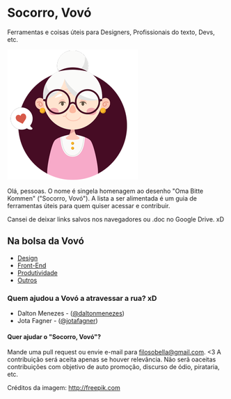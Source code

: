 # Socorro, Vovó
Ferramentas e coisas úteis para Designers, Profissionais do texto, Devs, etc.

![alt text](img/socorrovovo.png)

Olá, pessoas. O nome é singela homenagem ao desenho "Oma Bitte Kommen" ("Socorro, Vovó"). A lista a ser alimentada é um guia de ferramentas úteis para quem quiser acessar e contribuir.

Cansei de deixar links salvos nos navegadores ou .doc no Google Drive. xD

## Na bolsa da Vovó
- [Design](Na%20bolsa%20da%20Vovó/Design)
- [Front-End](Na%20bolsa%20da%20Vovó/Front-End)
- [Produtividade](Na%20bolsa%20da%20Vovó/Produtividade)
- [Outros](Na%20bolsa%20da%20Vovó/Outros)

### Quem ajudou a Vovó a atravessar a rua? xD
- Dalton Menezes - ([@daltonmenezes](https://github.com/daltonmenezes))
- Jota Fagner - ([@jotafagner](https://twitter.com/jotafagner))

#### Quer ajudar o "Socorro, Vovó"?
Mande uma pull request ou envie e-mail para filosobella@gmail.com. <3
A contribuição será aceita apenas se houver relevância. Não serã oaceitas contribuições com objetivo de auto promoção, discurso de ódio, pirataria, etc. 


Créditos da imagem: http://freepik.com
